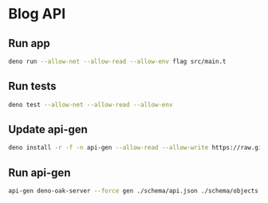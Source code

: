 ﻿# Blog API

## Run app

```bash
deno run --allow-net --allow-read --allow-env flag src/main.t
```

## Run tests

```bash
deno test --allow-net --allow-read --allow-env
```

## Update api-gen

```bash
deno install -r -f -n api-gen --allow-read --allow-write https://raw.githubusercontent.com/aeonyxio/groot/main/src/mod.ts
```

## Run api-gen

```bash
api-gen deno-oak-server --force gen ./schema/api.json ./schema/objects.json
```
